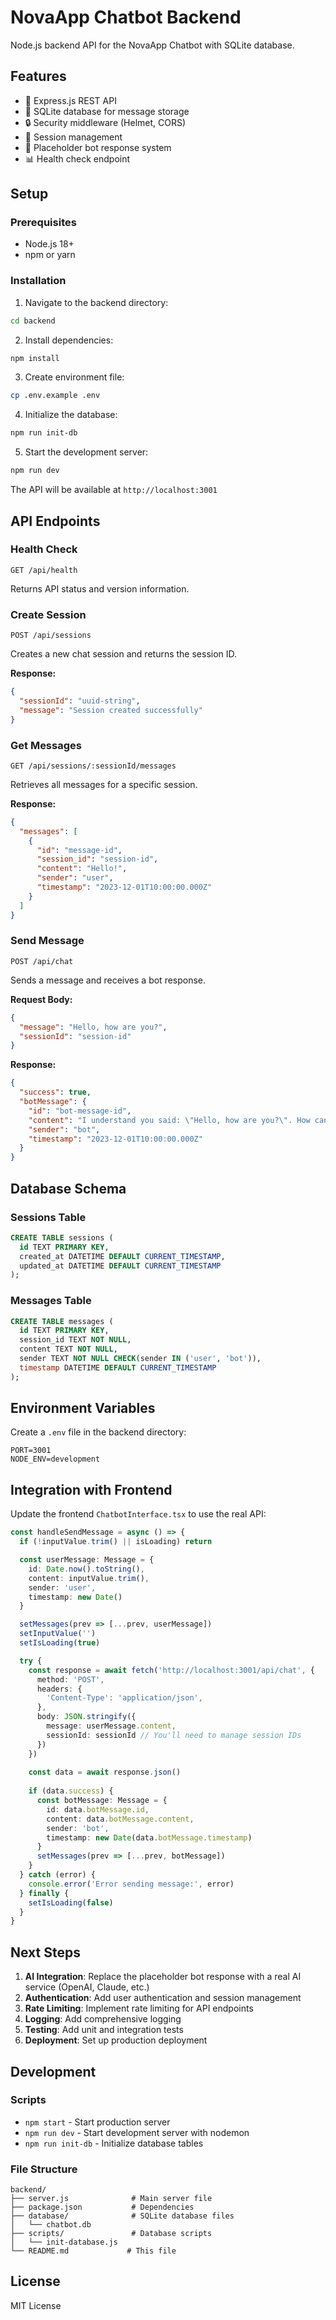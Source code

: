 # NovaApp Chatbot Backend

Node.js backend API for the NovaApp Chatbot with SQLite database.

## Features

- 🚀 Express.js REST API
- 💾 SQLite database for message storage
- 🔒 Security middleware (Helmet, CORS)
- 📝 Session management
- 🤖 Placeholder bot response system
- 📊 Health check endpoint

## Setup

### Prerequisites
- Node.js 18+
- npm or yarn

### Installation

1. Navigate to the backend directory:
```bash
cd backend
```

2. Install dependencies:
```bash
npm install
```

3. Create environment file:
```bash
cp .env.example .env
```

4. Initialize the database:
```bash
npm run init-db
```

5. Start the development server:
```bash
npm run dev
```

The API will be available at `http://localhost:3001`

## API Endpoints

### Health Check
```
GET /api/health
```
Returns API status and version information.

### Create Session
```
POST /api/sessions
```
Creates a new chat session and returns the session ID.

**Response:**
```json
{
  "sessionId": "uuid-string",
  "message": "Session created successfully"
}
```

### Get Messages
```
GET /api/sessions/:sessionId/messages
```
Retrieves all messages for a specific session.

**Response:**
```json
{
  "messages": [
    {
      "id": "message-id",
      "session_id": "session-id",
      "content": "Hello!",
      "sender": "user",
      "timestamp": "2023-12-01T10:00:00.000Z"
    }
  ]
}
```

### Send Message
```
POST /api/chat
```
Sends a message and receives a bot response.

**Request Body:**
```json
{
  "message": "Hello, how are you?",
  "sessionId": "session-id"
}
```

**Response:**
```json
{
  "success": true,
  "botMessage": {
    "id": "bot-message-id",
    "content": "I understand you said: \"Hello, how are you?\". How can I help you further?",
    "sender": "bot",
    "timestamp": "2023-12-01T10:00:00.000Z"
  }
}
```

## Database Schema

### Sessions Table
```sql
CREATE TABLE sessions (
  id TEXT PRIMARY KEY,
  created_at DATETIME DEFAULT CURRENT_TIMESTAMP,
  updated_at DATETIME DEFAULT CURRENT_TIMESTAMP
);
```

### Messages Table
```sql
CREATE TABLE messages (
  id TEXT PRIMARY KEY,
  session_id TEXT NOT NULL,
  content TEXT NOT NULL,
  sender TEXT NOT NULL CHECK(sender IN ('user', 'bot')),
  timestamp DATETIME DEFAULT CURRENT_TIMESTAMP
);
```

## Environment Variables

Create a `.env` file in the backend directory:

```env
PORT=3001
NODE_ENV=development
```

## Integration with Frontend

Update the frontend `ChatbotInterface.tsx` to use the real API:

```typescript
const handleSendMessage = async () => {
  if (!inputValue.trim() || isLoading) return

  const userMessage: Message = {
    id: Date.now().toString(),
    content: inputValue.trim(),
    sender: 'user',
    timestamp: new Date()
  }

  setMessages(prev => [...prev, userMessage])
  setInputValue('')
  setIsLoading(true)

  try {
    const response = await fetch('http://localhost:3001/api/chat', {
      method: 'POST',
      headers: {
        'Content-Type': 'application/json',
      },
      body: JSON.stringify({
        message: userMessage.content,
        sessionId: sessionId // You'll need to manage session IDs
      })
    })
    
    const data = await response.json()
    
    if (data.success) {
      const botMessage: Message = {
        id: data.botMessage.id,
        content: data.botMessage.content,
        sender: 'bot',
        timestamp: new Date(data.botMessage.timestamp)
      }
      setMessages(prev => [...prev, botMessage])
    }
  } catch (error) {
    console.error('Error sending message:', error)
  } finally {
    setIsLoading(false)
  }
}
```

## Next Steps

1. **AI Integration**: Replace the placeholder bot response with a real AI service (OpenAI, Claude, etc.)
2. **Authentication**: Add user authentication and session management
3. **Rate Limiting**: Implement rate limiting for API endpoints
4. **Logging**: Add comprehensive logging
5. **Testing**: Add unit and integration tests
6. **Deployment**: Set up production deployment

## Development

### Scripts
- `npm start` - Start production server
- `npm run dev` - Start development server with nodemon
- `npm run init-db` - Initialize database tables

### File Structure
```
backend/
├── server.js              # Main server file
├── package.json           # Dependencies
├── database/              # SQLite database files
│   └── chatbot.db
├── scripts/               # Database scripts
│   └── init-database.js
└── README.md             # This file
```

## License

MIT License 